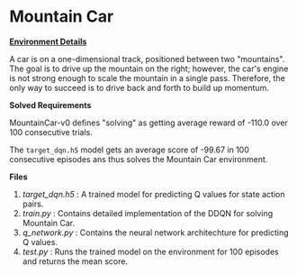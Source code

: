 # Mountain Car
**[Environment Details](https://github.com/openai/gym/wiki/MountainCar-v0)**

A car is on a one-dimensional track, positioned between two "mountains". The goal is to drive up the mountain on the right; however, the car's engine is not strong enough to scale the mountain in a single pass. Therefore, the only way to succeed is to drive back and forth to build up momentum.

**Solved Requirements**

MountainCar-v0 defines "solving" as getting average reward of -110.0 over 100 consecutive trials.

The `target_dqn.h5` model gets an average score of -99.67 in 100 consecutive episodes ans thus solves the Mountain Car environment.

**Files**
1. *target_dqn.h5* : A trained model for predicting Q values for state action pairs.
2. *train.py* : Contains detailed implementation of the DDQN for solving Mountain Car.
3. *q_network.py* : Contains the neural network architechture for predicting Q values.
4. *test.py* : Runs the trained model on the environment for 100 episodes and returns the mean score.

